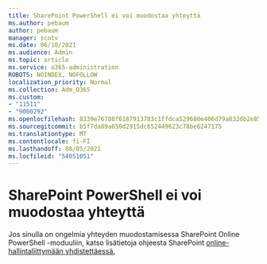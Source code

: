 ```yaml
---
title: SharePoint PowerShell ei voi muodostaa yhteyttä
ms.author: pebaum
author: pebaum
manager: scotv
ms.date: 06/10/2021
ms.audience: Admin
ms.topic: article
ms.service: o365-administration
ROBOTS: NOINDEX, NOFOLLOW
localization_priority: Normal
ms.collection: Adm_O365
ms.custom:
- "11511"
- "9000292"
ms.openlocfilehash: 8339e76788f6187913783c1ffdca529680e406d79a832db2e85daf73461f56df
ms.sourcegitcommit: b5f7da89a650d2915dc652449623c78be6247175
ms.translationtype: MT
ms.contentlocale: fi-FI
ms.lasthandoff: 08/05/2021
ms.locfileid: "54051051"
---
```

# <a name="sharepoint-powershell-unable-to-connect"></a>SharePoint PowerShell ei voi muodostaa yhteyttä

Jos sinulla on ongelmia yhteyden muodostamisessa SharePoint Online PowerShell -moduuliin, katso lisätietoja ohjeesta SharePoint [online-hallintaliittymään yhdistettäessä.](/sharepoint/troubleshoot/administration/errors-connecting-to-management-shell)